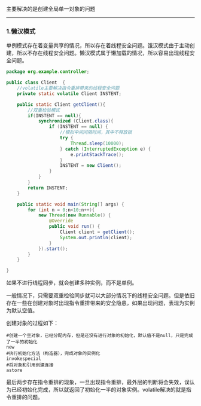主要解决的是创建全局单一对象的问题

-----

### 1.懒汉模式

单例模式存在着变量共享的情况，所以存在着线程安全问题。饿汉模式由于主动创建，所以不存在线程安全问题。懒汉模式属于懒加载的情况，所以容易出现线程安全问题。

```java
package org.example.controller;

public class Client  {
    //volatile主要解决指令重排带来的线程安全问题
    private static volatile Client INSTENT;

    public static Client getClient(){
        //双重检验模式
        if(INSTENT == null){
            synchronized (Client.class){
                if (INSTENT == null) {
                    //模拟中间间隔时间，其中不释放锁
                    try {
                        Thread.sleep(10000);
                    } catch (InterruptedException e) {
                        e.printStackTrace();
                    }
                    INSTENT = new Client();
                }
            }
        }
        return INSTENT;
    }

    public static void main(String[] args) {
        for (int n = 0;n<10;n++){
            new Thread(new Runnable() {
                @Override
                public void run() {
                    Client client = getClient();
                    System.out.println(client);
                }
            }).start();
        }
    }

}
```

如果不进行线程同步，就会创建多种实例，而不是单例。

一般情况下，只需要双重检验同步就可以大部分情况下的线程安全问题。但是依旧存在一些在创建对象时出现指令重排带来的安全隐患，如果出现问题，表现为实例为默认空值。

创建对象的过程如下：

```shell
#创建一个空对象，已经分配内存，但是还没有进行对象的初始化，默认值不是null，只是完成了一半的初始化
new
#执行初始化方法（构造器），完成对象的实例化
invokespecial
#将对象和引用创建连接
astore
```

最后两步存在指令重排的现象，一旦出现指令重排，最外层的判断将会失效，误认为已经初始化完成，所以就返回了初始化一半的对象实例。volatile解决的就是指令重排的问题。